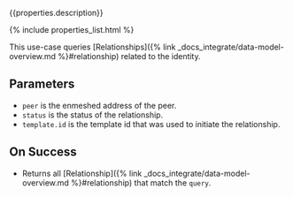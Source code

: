 {{properties.description}}

{% include properties_list.html %}

This use-case queries [Relationships]({% link _docs_integrate/data-model-overview.md %}#relationship)
related to the identity.

## Parameters

- `peer` is the enmeshed address of the peer.
- `status` is the status of the relationship.
- `template.id` is the template id that was used to initiate the relationship.

## On Success

- Returns all [Relationship]({% link _docs_integrate/data-model-overview.md %}#relationship) that match the `query`.
